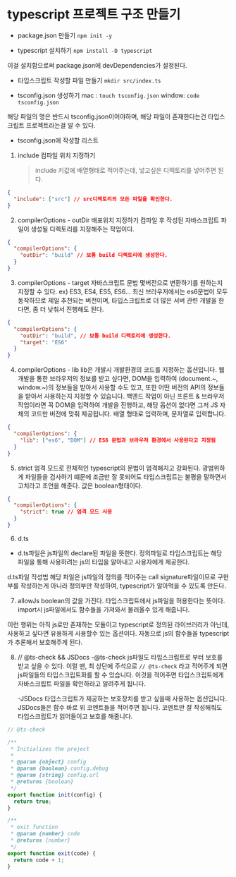 # typescript 프로젝트 구조 만들기

- package.json 만들기
  `npm init -y`

- typescript 설치하기
  `npm install -D typescript`

이걸 설치함으로써 package.json에 devDependencies가 설정된다.

- 타입스크립트 작성할 파일 만들기
  `mkdir src/index.ts`

- tsconfig.json 생성하기
  mac : `touch tsconfig.json`
  window: `code tsconfig.json`

해당 파일의 명은 반드시 tsconfig.json이어야하며, 해당 파일이 존재한다는건 타입스크립트 프로젝트라는걸 알 수 있다.

- tsconfig.json에 작성할 리스트

1. include 컴파일 위치 지정하기
   > include 키값에 배열형태로 적어주는데, 넣고싶은 디렉토리를 넣어주면 된다.

```json
{
  "include": ["src"] // src디렉토리의 모든 파일을 확인한다.
}
```

2. compilerOptions - outDir 배포위치 지정하기
   컴파일 후 작성된 자바스크립트 파일이 생성될 디렉토리를 지정해주는 작업이다.

```json
{
  "compilerOptions": {
    "outDir": "build" // 보통 build 디렉토리에 생성한다.
  }
}
```

3. compilerOptions - target
   자바스크립트 문법 몇버전으로 변환하기를 원하는지 지정할 수 있다.
   ex) ES3, ES4, ES5, ES6...
   최신 브라우저에서는 es6문법이 모두 동작하므로 제일 추천되는 버전이며, 타입스크립트로 더 많은 서버 관련 개발을 한다면, 좀 더 낮춰서 진행해도 된다.

```json
{
  "compilerOptions": {
    "outDir": "build", // 보통 build 디렉토리에 생성한다.
    "target": "ES6"
  }
}
```

4. compilerOptions - lib
   lib은 개발시 개발환경의 코드를 지정하는 옵션입니다. 웹개발을 통한 브라우저의 정보를 받고 싶다면, DOM을 입력하여 (document.~, window.~)의 정보들을 받아서 사용할 수도 있고, 또한 어떤 버전의 API의 정보들을 받아서 사용하는지 지정할 수 있습니다. 백엔드 작업이 아닌 프론트 & 브라우저 작업이라면 꼭 DOM을 입력하여 개발을 진행하고, 해당 옵션이 없다면 그저 JS 자체의 코드만 버전에 맞춰 제공됩니다.
   배열 형태로 입력하며, 문자열로 입력합니다.

```json
{
  "compilerOptions": {
    "lib": ["es6", "DOM"] // ES6 문법과 브라우저 환경에서 사용된다고 지정됨
  }
}
```

5. strict
   엄격 모드로 전체적인 typescript의 문법이 엄격해지고 강화된다. 광범위하게 파일들을 검사하기 떄문에 조금만 잘 못되어도 타입스크립트는 불평을 말하면서 고치라고 조언을 해준다.
   값은 boolean형태이다.

```json
{
  "compilerOptions": {
    "strict": true // 엄격 모드 사용
  }
}
```

6. d.ts

- d.ts파일은 js파일의 declare된 파일을 뜻한다. 정의파일로 타입스크립트는 해당 파일을 통해 사용하려는 js의 타입을 알아내고 사용자에게 제공한다.

d.ts파일 작성법
해당 파일은 js파일의 정의를 적어주는 call signature파일이므로 구현부를 작성하는게 아니라 정의부만 작성하여, typescript가 알아먹을 수 있도록 만든다.

7. allowJs
   boolean의 값을 가진다.
   타입스크립트에서 js파일을 허용한다는 뜻이다.
   import시 js파일에서도 함수들을 가져와서 불러올수 있게 해줍니다.

이런 행위는 아직 js로만 존재하는 모듈이고 typescript로 정의된 라이브러리가 아닌데, 사용하고 싶다면 유용하게 사용할수 있는 옵션이다.
자동으로 js의 함수들을 typescript가 추론해서 보호해주게 된다.

8. // @ts-check && JSDocs
   -@ts-check
   js파일도 타입스크립트로 부터 보호를 받고 싶을 수 있다. 이럴 땐, 최 상단에 주석으로 `// @ts-check` 라고 적어주게 되면 js파일들의 타입스크립트화를 할 수 있습니다.
   이것을 적어주면 타입스크립트에게 자바스크립트 파일을 확인하라고 알려주게 됩니다.

   -JSDocs
   타입스크립트가 제공하는 보호장치를 받고 싶을때 사용하는 옵션입니다.
   JSDocs들은 함수 바로 위 코멘트들을 적어주면 됩니다.
   코멘트만 잘 작성해줘도 타입스크립트가 읽어들이고 보호를 해줍니다.

```javascript
// @ts-check

/**
 * Initializes the project
 *
 * @param {object} config
 * @param {boolean} config.debug
 * @param {string} config.url
 * @returns {boolean}
 */
export function init(config) {
  return true;
}

/**
 * exit function
 * @param {number} code
 * @returns {number}
 */
export function exit(code) {
  return code + 1;
}
```

